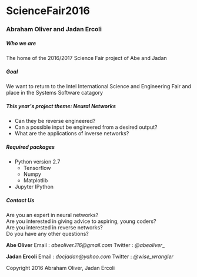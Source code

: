 # **ScienceFair2016**
### Abraham Oliver and Jadan Ercoli

##### Who we are
The home of the 2016/2017 Science Fair project of Abe and Jadan


##### Goal
We want to return to the Intel International Science and Engineering Fair and place in the Systems Software catagory

##### This year's project theme: **Neural Networks**
* Can they be reverse engineered?
* Can a possible input be engineered from a desired output?
* What are the applications of inverse networks?

##### Required packages
* Python version 2.7
    * Tensorflow
    * Numpy
    * Matplotlib
* Jupyter IPython

##### Contact Us
Are you an expert in neural networks?  
Are you interested in giving advice to aspiring, young coders?  
Are you interested in reverse networks?  
Do you have any other questions?  

**Abe Oliver**
Email : _abeoliver.116@gmail.com_
Twitter : _@abeoliver__

**Jadan Ercoli**
Email : _docjadan@yahoo.com_
Twitter : _@wise_wrangler_


Copyright 2016 Abraham Oliver, Jadan Ercoli
